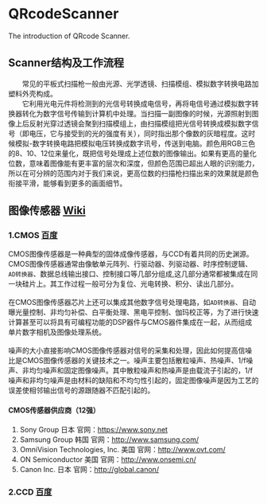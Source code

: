 # QRcodeScanner
The introduction of QRcode Scanner.

## Scanner结构及工作流程
&emsp;&emsp;常见的平板式扫描枪一般由光源、光学透镜、扫描模组、模拟数字转换电路加塑料外壳构成。<br>
&emsp;&emsp;它利用光电元件将检测到的光信号转换成电信号，再将电信号通过模拟数字转换器转化为数字信号传输到计算机中处理。当扫描一副图像的时候，光源照射到图像上后反射光穿过透镜会聚到扫描模组上，由扫描模组把光信号转换成模拟数字信号（即电压，它与接受到的光的强度有关），同时指出那个像数的灰暗程度。这时候模拟-数字转换电路把模拟电压转换成数字讯号，传送到电脑。颜色用RGB三色的8、10、12位来量化，既把信号处理成上述位数的图像输出。如果有更高的量化位数，意味着图像能有更丰富的层次和深度，但颜色范围已超出人眼的识别能力，所以在可分辨的范围内对于我们来说，更高位数的扫描枪扫描出来的效果就是颜色衔接平滑，能够看到更多的画面细节。
## 图像传感器 [Wiki](https://zh.wikipedia.org/wiki/%E5%9B%BE%E5%83%8F%E4%BC%A0%E6%84%9F%E5%99%A8)
### 1.CMOS [百度](https://baike.baidu.com/item/CMOS%E5%9B%BE%E5%83%8F%E4%BC%A0%E6%84%9F%E5%99%A8)
  CMOS图像传感器是一种典型的固体成像传感器，与CCD有着共同的历史渊源。CMOS图像传感器通常由像敏单元阵列、行驱动器、列驱动器、时序控制逻辑、`AD转换器`、数据总线输出接口、控制接口等几部分组成,这几部分通常都被集成在同一块硅片上。其工作过程一般可分为复位、光电转换、积分、读出几部分。<br><br>
  在CMOS图像传感器芯片上还可以集成其他数字信号处理电路，如`AD转换器`、自动曝光量控制、非均匀补偿、白平衡处理、黑电平控制、伽玛校正等，为了进行快速计算甚至可以将具有可编程功能的DSP器件与CMOS器件集成在一起，从而组成单片数字相机及图像处理系统。<br><br>
  噪声的大小直接影响CMOS图像传感器对信号的采集和处理，因此如何提高信噪比是CMOS图像传感器的关键技术之一。噪声主要包括散粒噪声、热噪声、1/f噪声、非均匀噪声和固定图像噪声。其中散粒噪声和热噪声是由载流子引起的，1/f噪声和非均匀噪声是由材料的缺陷和不均匀性引起的，固定图像噪声是因为工艺的误差使相邻输出信号的源跟随器不匹配引起的。
#### CMOS传感器供应商（12强）
1. Sony Group 日本 官网：https://www.sony.net<br>
2. Samsung Group 韩国 官网：http://www.samsung.com/<br>
3. OmniVision Technologies, Inc. 美国 官网：http://www.ovt.com/<br>
4. ON Semiconductor 美国 官网：http://www.onsemi.cn/<br>
5. Canon Inc. 日本 官网：http://global.canon/<br>
### 2.CCD [百度](https://baike.baidu.com/item/CCD%E5%9B%BE%E5%83%8F%E4%BC%A0%E6%84%9F%E5%99%A8)
